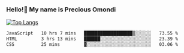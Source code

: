 ### Hello!👋 My name is Precious Omondi 

[![Top Langs](https://github-readme-stats.vercel.app/api/top-langs/?username=Presho99&langs_count=8&theme=dark)](https://github.com/Presho99/github-readme-stats)



<!--START_SECTION:waka-->

```txt
JavaScript   10 hrs 7 mins   ██████████████████▒░░░░░░   73.55 %
HTML         3 hrs 13 mins   ██████░░░░░░░░░░░░░░░░░░░   23.39 %
CSS          25 mins         ▓░░░░░░░░░░░░░░░░░░░░░░░░   03.06 %
```

<!--END_SECTION:waka-->

